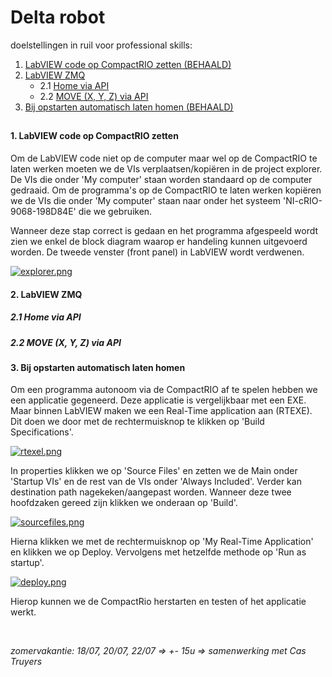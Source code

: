 # Delta robot

doelstellingen in ruil voor professional skills:

1. [LabVIEW code op CompactRIO zetten (BEHAALD)](#1)
2. [LabVIEW ZMQ](#2)
    - 2.1 [Home via API](#2.1)
    - 2.2 [MOVE (X, Y, Z) via API](#2.2)
3. [Bij opstarten automatisch laten homen (BEHAALD)](#3)

##

#### 1. LabVIEW code op CompactRIO zetten <a name="1"></a>

Om de LabVIEW code niet op de computer maar wel op de CompactRIO te laten werken moeten we de VIs verplaatsen/kopiëren in de project explorer. De VIs die onder 'My computer' staan worden standaard op de computer gedraaid. Om de programma's op de CompactRIO te laten werken kopiëren we de VIs die onder 'My computer' staan naar onder het systeem 'NI-cRIO-9068-198D84E' die we gebruiken.

Wanneer deze stap correct is gedaan en het programma afgespeeld wordt zien we enkel de block diagram waarop er handeling kunnen uitgevoerd worden. De tweede venster (front panel) in LabVIEW wordt verdwenen.

[![explorer.png](https://i.postimg.cc/W14MJZkH/explorer.png)](https://postimg.cc/Vd3Sxd4q)

#### 2. LabVIEW ZMQ <a name="2"></a>
##### 2.1 Home via API <a name="2.1"></a>
##### 2.2 MOVE (X, Y, Z) via API <a name="2.2"></a>

#### 3. Bij opstarten automatisch laten homen <a name="3"></a>

Om een programma autonoom via de CompactRIO af te spelen hebben we een applicatie gegeneerd. Deze applicatie is vergelijkbaar met een EXE. Maar binnen LabVIEW maken we een Real-Time application aan (RTEXE). Dit doen we door met de rechtermuisknop te klikken op 'Build Specifications'. 

[![rtexel.png](https://i.postimg.cc/jqWK2ttT/rtexel.png)](https://postimg.cc/w3dnbK14)

In properties klikken we op 'Source Files' en zetten we de Main onder 'Startup VIs' en de rest van de VIs onder 'Always Included'. Verder kan destination path nagekeken/aangepast worden. Wanneer deze twee hoofdzaken gereed zijn klikken we onderaan op 'Build'.

[![sourcefiles.png](https://i.postimg.cc/4xHBH2nm/sourcefiles.png)](https://postimg.cc/gxdvfDVW)

Hierna klikken we met de rechtermuisknop op 'My Real-Time Application' en klikken we op Deploy. Vervolgens met hetzelfde methode op 'Run as startup'.

[![deploy.png](https://i.postimg.cc/9MsNk345/deploy.png)](https://postimg.cc/YGf34sfb)

Hierop kunnen we de CompactRio herstarten en testen of het applicatie werkt.

<br />

*zomervakantie: 18/07, 20/07, 22/07 => +- 15u => samenwerking met Cas Truyers*
